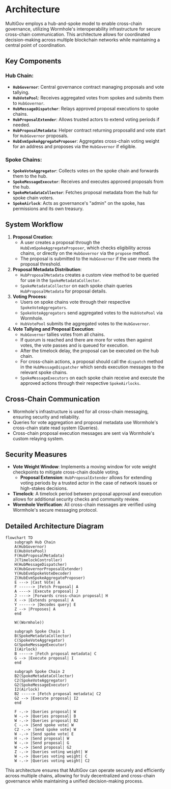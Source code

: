 # Architecture

MultiGov employs a hub-and-spoke model to enable cross-chain governance, utilizing Wormhole's interoperability infrastructure for secure cross-chain communication. This architecture allows for coordinated decision-making across multiple blockchain networks while maintaining a central point of coordination.

## Key Components

### **Hub Chain**:
   - **`HubGovernor`**: Central governance contract managing proposals and vote tallying.
   - **`HubVotePool`**: Receives aggregated votes from spokes and submits them to `HubGovernor`.
   - **`HubMessageDispatcher`**: Relays approved proposal executions to spoke chains.
   - **`HubProposalExtender`**: Allows trusted actors to extend voting periods if needed.
   - **`HubProposalMetadata`**: Helper contract returning proposalId and vote start for `HubGovernor` proposals.
   - **`HubEvmSpokeAggregateProposer`**: Aggregates cross-chain voting weight for an address and proposes via the `HubGovernor` if eligible.

### **Spoke Chains**:
   - **`SpokeVoteAggregator`**: Collects votes on the spoke chain and forwards them to the hub.
   - **`SpokeMessageExecutor`**: Receives and executes approved proposals from the hub.
   - **`SpokeMetadataCollector`**: Fetches proposal metadata from the hub for spoke chain voters.
   - **`SpokeAirlock`**: Acts as governance's "admin" on the spoke, has permissions and its own treasury.


## System Workflow

1. **Proposal Creation**:
   - A user creates a proposal through the `HubEvmSpokeAggregateProposer`, which checks eligibility across chains, or directly on the `HubGovernor` via the `propose` method.
   - The proposal is submitted to the `HubGovernor` if the user meets the proposal threshold.
1. **Proposal Metadata Distribution**:
   - `HubProposalMetadata` creates a custom view method to be queried for use in the `SpokeMetadataCollector`.
   - `SpokeMetadataCollector` on each spoke chain queries `HubProposalMetadata` for proposal details.
1. **Voting Process**:
   - Users on spoke chains vote through their respective `SpokeVoteAggregators`.
   - `SpokeVoteAggregators` send aggregated votes to the `HubVotePool` via Wormhole.
   - `HubVotePool` submits the aggregated votes to the `HubGovernor`.
1. **Vote Tallying and Proposal Execution**:
   - `HubGovernor` tallies votes from all chains.
   - If quorum is reached and there are more for votes then against votes, the vote passes and is queued for execution.
   - After the timelock delay, the proposal can be executed on the hub chain.
   - For cross-chain actions, a proposal should call the `dispatch` method in the `HubMessageDispatcher` which sends execution messages to the relevant spoke chains.
   - `SpokeMessageExecutors` on each spoke chain receive and execute the approved actions through their respective `SpokeAirlocks`.

## Cross-Chain Communication

- Wormhole's infrastructure is used for all cross-chain messaging, ensuring security and reliability.
- Queries for vote aggregation and proposal metadata use Wormhole's cross-chain state read system (Queries).
- Cross-chain proposal execution messages are sent via Wormhole's custom relaying system.

## Security Measures

- **Vote Weight Window**: Implements a moving window for vote weight checkpoints to mitigate cross-chain double voting.
    - **Proposal Extension**: `HubProposalExtender` allows for extending voting periods by a trusted actor in the case of network issues or high-stakes decisions.
- **Timelock**: A timelock period between proposal approval and execution allows for additional security checks and community review.
- **Wormhole Verification**: All cross-chain messages are verified using Wormhole's secure messaging protocol.

## Detailed Architecture Diagram

```mermaid
flowchart TD
    subgraph Hub Chain
    A(HubGovernor)
    E(HubVotePool)
    F(HubProposalMetadata)
    J(TimelockController)
    H(HubMessageDispatcher)
    X(HubGovernorProposalExtender)
    Y(HubEvmSpokeVoteDecoder)
    Z(HubEvmSpokeAggregateProposer)
    E ---> |Cast Vote| A
    F ------> |Fetch Proposal| A
    A ----> |Execute proposal| J
    J ----> |Forwards cross-chain proposal| H
    X --> |Extends proposal| A
    Y ------> |Decodes query| E
    Z --> |Proposes| A
    end

    W((Wormhole))

    subgraph Spoke Chain 1
    B(SpokeMetadataCollector)
    C(SpokeVoteAggregator)
    G(SpokeMessageExecutor)
    I(Airlock)
    B -----> |Fetch proposal metadata| C
    G --> |Execute proposal| I
    end

    subgraph Spoke Chain 2
    B2(SpokeMetadataCollector)
    C2(SpokeVoteAggregator)
    G2(SpokeMessageExecutor)
    I2(Airlock)
    B2 -----> |Fetch proposal metadata| C2
    G2 --> |Execute proposal| I2
    end

    F -.-> |Queries proposal| W
    W -.-> |Queries proposal| B
    W -.-> |Queries proposal| B2
    C -.-> |Send spoke vote| W
    C2 -.-> |Send spoke vote| W
    W -.-> |Send spoke vote| E
    H -.-> |Send proposal| W
    W -.-> |Send proposal| G
    W -.-> |Send proposal| G2
    Z -.-> |Queries voting weight| W
    W -.-> |Queries voting weight| C
    W -.-> |Queries voting weight| C2
```   

This architecture ensures that MultiGov can operate securely and efficiently across multiple chains, allowing for truly decentralized and cross-chain governance while maintaining a unified decision-making process.